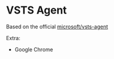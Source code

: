 # VSTS Agent

Based on the official [microsoft/vsts-agent](https://github.com/microsoft/vsts-agent-docker/blob/master/ubuntu/16.04/docker/17.12.0-ce/standard/Dockerfile)

Extra:

- Google Chrome
